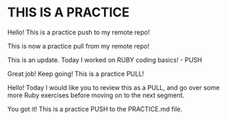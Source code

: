 # THIS IS A PRACTICE #

Hello! This is a practice push to my remote repo!

This is now a practice pull from my remote repo!

This is an update. Today I worked on RUBY coding basics! - PUSH

Great job! Keep going! This is a practice PULL!

Hello! Today I would like you to review this as a PULL, and go over some more Ruby exercises before moving on to the next segment.

You got it! This is a practice PUSH to the PRACTICE.md file.